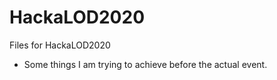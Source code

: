 # HackaLOD2020
Files for HackaLOD2020

- Some things I am trying to achieve before the actual event.
